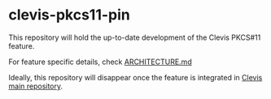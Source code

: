 # clevis-pkcs11-pin

This repository will hold the up-to-date development of the Clevis PKCS#11 feature.

For feature specific details, check [ARCHITECTURE.md](https://github.com/sarroutbi/clevis-pkcs11-pin/blob/main/ARCHITECTURE.md)

Ideally, this repository will disappear once the feature is integrated in [Clevis main repository](https://github.com/latchset/clevis).
